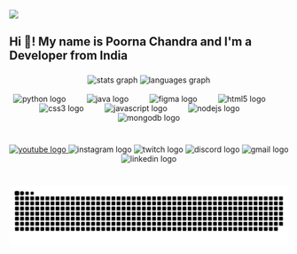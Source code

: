 ###


<img align="center" height="210" src="https://img.freepik.com/free-vector/young-man-using-laptop-standing-by-window-night_107791-25477.jpg?t=st=1708966844~exp=1708970444~hmac=3cdb8416726cb5c1d4586369e68e75576655bf01e8edc8182af0ccc381724f71&w=826"  />

<br clear="both">

<h2 align="left">Hi 👋! My name is Poorna Chandra and I'm a Developer from India</h2>

###

<div align="center">
  <img src="https://github-readme-stats.vercel.app/api?username=Poorna55&hide_title=false&hide_rank=false&show_icons=true&include_all_commits=true&count_private=true&disable_animations=false&theme=tokyonight&locale=en&hide_border=true" height="150" alt="stats graph"  />
  <img src="https://github-readme-stats.vercel.app/api/top-langs?username=Poorna55&locale=en&hide_title=false&layout=compact&card_width=320&langs_count=5&theme=tokyonight&hide_border=true" height="150" alt="languages graph"  />
</div>



<br clear="both">

<div align="center">
  <img src="https://cdn.jsdelivr.net/gh/devicons/devicon/icons/python/python-original.svg" height="39" alt="python logo"  />
  <img width="30" />
  <img src="https://cdn.jsdelivr.net/gh/devicons/devicon/icons/java/java-original.svg" height="39" alt="java logo"  />
  <img width="30" />
  <img src="https://cdn.jsdelivr.net/gh/devicons/devicon/icons/figma/figma-original.svg" height="39" alt="figma logo"  />
  <img width="30" />
  <img src="https://cdn.jsdelivr.net/gh/devicons/devicon/icons/html5/html5-original.svg" height="39" alt="html5 logo"  />
  <img width="30" />
  <img src="https://cdn.jsdelivr.net/gh/devicons/devicon/icons/css3/css3-original.svg" height="39" alt="css3 logo"  />
  <img width="30" />
  <img src="https://cdn.jsdelivr.net/gh/devicons/devicon/icons/javascript/javascript-original.svg" height="39" alt="javascript logo"  />
  <img width="30" />
  <img src="https://cdn.jsdelivr.net/gh/devicons/devicon/icons/nodejs/nodejs-original.svg" height="39" alt="nodejs logo"  />
  <img width="30" />
  <img src="https://cdn.jsdelivr.net/gh/devicons/devicon/icons/mongodb/mongodb-original.svg" height="39" alt="mongodb logo"  />
</div>

###

<br clear="both">

<div align="center">
  <a href="https://www.youtube.com/channel/UClsdGAM-pDZ95Dl10IGgRDg" target="_blank">
    <img src="https://img.shields.io/static/v1?message=youtube&logo=youtube&label=&color=FF0000&logoColor=white&labelColor=&style=for-the-badge" height="25" alt="youtube logo"  />
  </a>
  <img src="https://img.shields.io/static/v1?message=Instagram&logo=instagram&label=&color=E4405F&logoColor=white&labelColor=&style=for-the-badge" height="25" alt="instagram logo"  />
  <img src="https://img.shields.io/static/v1?message=Twitch&logo=twitch&label=&color=9146FF&logoColor=white&labelColor=&style=for-the-badge" height="25" alt="twitch logo"  />
  <img src="https://img.shields.io/static/v1?message=Discord&logo=discord&label=&color=7289DA&logoColor=white&labelColor=&style=for-the-badge" height="25" alt="discord logo"  />
  <img src="https://img.shields.io/static/v1?message=Gmail&logo=gmail&label=&color=D14836&logoColor=white&labelColor=&style=for-the-badge" height="25" alt="gmail logo"  />
  <img src="https://img.shields.io/static/v1?message=LinkedIn&logo=linkedin&label=&color=0077B5&logoColor=white&labelColor=&style=for-the-badge" height="25" alt="linkedin logo"  />
</div>

###

<br clear="both">

<img src="https://raw.githubusercontent.com/Poorna55/Poorna55/output/snake.svg" alt="Snake animation" />

###
